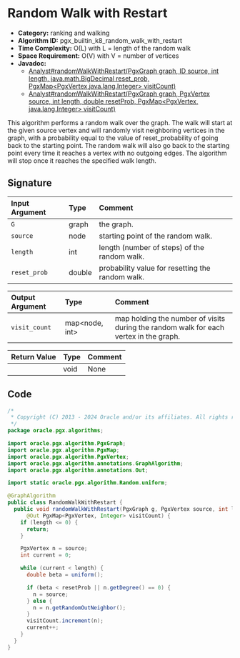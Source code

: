 # Random Walk with Restart

- **Category:** ranking and walking
- **Algorithm ID:** pgx_builtin_k8_random_walk_with_restart
- **Time Complexity:** O(L) with L = length of the random walk
- **Space Requirement:** O(V) with V = number of vertices
- **Javadoc:**
  - [Analyst#randomWalkWithRestart(PgxGraph graph, ID source, int length, java.math.BigDecimal reset_prob, PgxMap<PgxVertex<ID>,java.lang.Integer> visitCount)](https://docs.oracle.com/en/database/oracle/property-graph/24.3/spgjv/oracle/pgx/api/Analyst.html#randomWalkWithRestart_oracle_pgx_api_PgxGraph_ID_int_java_math_BigDecimal_oracle_pgx_api_PgxMap_)
  - [Analyst#randomWalkWithRestart(PgxGraph graph, PgxVertex<ID> source, int length, double resetProb, PgxMap<PgxVertex<ID>,​java.lang.Integer> visitCount)](https://docs.oracle.com/en/database/oracle/property-graph/24.3/spgjv/oracle/pgx/api/Analyst.html#randomWalkWithRestart_oracle_pgx_api_PgxGraph_oracle_pgx_api_PgxVertex_int_double_oracle_pgx_api_PgxMap_)

This algorithm performs a random walk over the graph. The walk will start at the given source vertex and will randomly visit neighboring vertices in the graph, with a probability equal to the value of reset_probability of going back to the starting point. The random walk will also go back to the starting point every time it reaches a vertex with no outgoing edges. The algorithm will stop once it reaches the specified walk length.

## Signature

| Input Argument | Type | Comment |
| :--- | :--- | :--- |
| `G` | graph | the graph. |
| `source` | node | starting point of the random walk. |
| `length` | int | length (number of steps) of the random walk. |
| `reset_prob` | double | probability value for resetting the random walk. |

| Output Argument | Type | Comment |
| :--- | :--- | :--- |
| `visit_count` | map<node, int> | map holding the number of visits during the random walk for each vertex in the graph. |

| Return Value | Type | Comment |
| :--- | :--- | :--- |
| | void | None |

## Code

```java
/*
 * Copyright (C) 2013 - 2024 Oracle and/or its affiliates. All rights reserved.
 */
package oracle.pgx.algorithms;

import oracle.pgx.algorithm.PgxGraph;
import oracle.pgx.algorithm.PgxMap;
import oracle.pgx.algorithm.PgxVertex;
import oracle.pgx.algorithm.annotations.GraphAlgorithm;
import oracle.pgx.algorithm.annotations.Out;

import static oracle.pgx.algorithm.Random.uniform;

@GraphAlgorithm
public class RandomWalkWithRestart {
  public void randomWalkWithRestart(PgxGraph g, PgxVertex source, int length, double resetProb,
      @Out PgxMap<PgxVertex, Integer> visitCount) {
    if (length <= 0) {
      return;
    }

    PgxVertex n = source;
    int current = 0;

    while (current < length) {
      double beta = uniform();

      if (beta < resetProb || n.getDegree() == 0) {
        n = source;
      } else {
        n = n.getRandomOutNeighbor();
      }
      visitCount.increment(n);
      current++;
    }
  }
}
```
